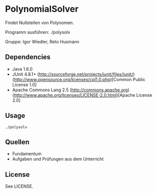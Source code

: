 # PolynomialSolver

Findet Nullstellen von Polynomen.

Programm ausführen: ./polysolv

Gruppe: Igor Wiedler, Reto Husmann

## Dependencies

* Java 1.6.0
* JUnit 4.8.1+ (http://sourceforge.net/projects/junit/files/junit/)
  (http://www.opensource.org/licenses/cpl1.0.php)[Common Public License 1.0]
* Apache Commons Lang 2.5 (http://commons.apache.org)
  (http://www.apache.org/licenses/LICENSE-2.0.html)[Apache License 2.0]

## Usage

    ./polysolv

## Quellen

* Fundamentum
* Aufgaben und Prüfungen aus dem Unterricht

## License

See LICENSE.
